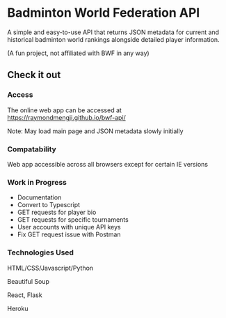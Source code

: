 # Badminton World Federation API
A simple and easy-to-use API that returns JSON metadata for current and historical badminton world rankings alongside detailed player information.

(A fun project, not affiliated with BWF in any way)

## Check it out

### Access
The online web app can be accessed at https://raymondmengji.github.io/bwf-api/

Note: May load main page and JSON metadata slowly initially

### Compatability
Web app accessible across all browsers except for certain IE versions

### Work in Progress
* Documentation
* Convert to Typescript
* GET requests for player bio
* GET requests for specific tournaments
* User accounts with unique API keys
* Fix GET request issue with Postman

### Technologies Used
HTML/CSS/Javascript/Python

Beautiful Soup

React, Flask

Heroku